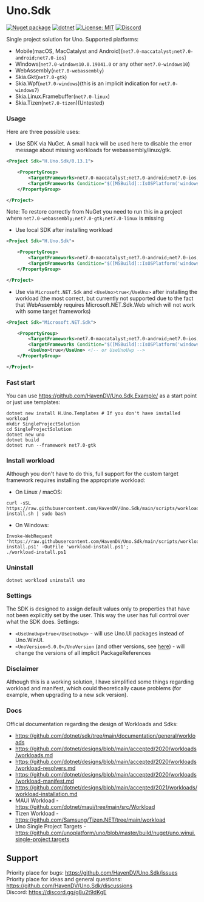 # Uno.Sdk

[![Nuget package](https://img.shields.io/nuget/vpre/H.Uno.Sdk)](https://www.nuget.org/packages/H.Uno.Sdk/)
[![dotnet](https://github.com/HavenDV/Uno.Sdk/actions/workflows/dotnet.yml/badge.svg?branch=main)](https://github.com/HavenDV/Uno.Sdk/actions/workflows/dotnet.yml)
[![License: MIT](https://img.shields.io/github/license/HavenDV/Uno.Sdk)](https://github.com/HavenDV/Uno.Sdk/blob/main/LICENSE.txt)
[![Discord](https://img.shields.io/discord/1115206893015662663?label=Discord&logo=discord&logoColor=white&color=d82679)](https://discord.gg/Ca2xhfBf3v)

Single project solution for Uno.
Supported platforms:
- Mobile(macOS, MacCatalyst and Android)(`net7.0-maccatalyst;net7.0-android;net7.0-ios`)
- Windows(`net7.0-windows10.0.19041.0` or any other `net7.0-windows10`)
- WebAssembly(`net7.0-webassembly`)
- Skia.Gkt(`net7.0-gtk`)
- Skia.Wpf(`net7.0-windows`)(this is an implicit indication for `net7.0-windows7`)
- Skia.Linux.Framebuffer(`net7.0-linux`)
- Skia.Tizen(`net7.0-tizen`)(Untested)

### Usage
Here are three possible uses:
- Use SDK via NuGet. A small hack will be used here to disable the error message about missing workloads for webassembly/linux/gtk.
```xml
<Project Sdk="H.Uno.Sdk/0.13.1">

    <PropertyGroup>
        <TargetFrameworks>net7.0-maccatalyst;net7.0-android;net7.0-ios;net7.0-webassembly;net7.0-gtk;net7.0-linux;net7.0-windows</TargetFrameworks>
        <TargetFrameworks Condition="$([MSBuild]::IsOSPlatform('windows'))">$(TargetFrameworks);net7.0-windows10.0.19041.0</TargetFrameworks>
    </PropertyGroup>

</Project>
```
Note: To restore correctly from NuGet you need to run this in a project where `net7.0-webassembly;net7.0-gtk;net7.0-linux` is missing
- Use local SDK after installing workload
```xml
<Project Sdk="H.Uno.Sdk">

    <PropertyGroup>
        <TargetFrameworks>net7.0-maccatalyst;net7.0-android;net7.0-ios;net7.0-webassembly;net7.0-gtk;net7.0-linux;net7.0-windows</TargetFrameworks>
        <TargetFrameworks Condition="$([MSBuild]::IsOSPlatform('windows'))">$(TargetFrameworks);net7.0-windows10.0.19041.0</TargetFrameworks>
    </PropertyGroup>

</Project>
```
- Use via `Microsoft.NET.Sdk` and `<UseUno>true</UseUno>` after installing the workload 
(the most correct, but currently not supported due to the fact that WebAssembly requires Microsoft.NET.Sdk.Web 
which will not work with some target frameworks)
```xml
<Project Sdk="Microsoft.NET.Sdk">

    <PropertyGroup>
        <TargetFrameworks>net7.0-maccatalyst;net7.0-android;net7.0-ios;net7.0-webassembly;net7.0-gtk;net7.0-linux;net7.0-windows</TargetFrameworks>
        <TargetFrameworks Condition="$([MSBuild]::IsOSPlatform('windows'))">$(TargetFrameworks);net7.0-windows10.0.19041.0</TargetFrameworks>
        <UseUno>true</UseUno> <!-- or UseUnoUwp -->
    </PropertyGroup>

</Project>
```

### Fast start
You can use https://github.com/HavenDV/Uno.Sdk.Example/ as a start point or just use templates:
```shell
dotnet new install H.Uno.Templates # If you don't have installed workload
mkdir SingleProjectSolution
cd SingleProjectSolution
dotnet new uno
dotnet build
dotnet run --framework net7.0-gtk
```

### Install workload
Although you don't have to do this, full support for the custom target framework requires installing the appropriate workload:
- On Linux / macOS:
```
curl -sSL https://raw.githubusercontent.com/HavenDV/Uno.Sdk/main/scripts/workload-install.sh | sudo bash
```
- On Windows:
```
Invoke-WebRequest 'https://raw.githubusercontent.com/HavenDV/Uno.Sdk/main/scripts/workload-install.ps1' -OutFile 'workload-install.ps1';
./workload-install.ps1
```

### Uninstall
```
dotnet workload uninstall uno
```

### Settings
The SDK is designed to assign default values only to properties that have not been explicitly set by the user. 
This way the user has full control over what the SDK does. 
Settings:
- `<UseUnoUwp>true</UseUnoUwp>` - will use Uno.UI packages instead of Uno.WinUI.
- `<UnoVersion>5.0.0</UnoVersion` (and other versions, see [here](https://github.com/HavenDV/Uno.Sdk/blob/main/src/workload/Uno.Sdk/Sdk/BundledVersions.targets#L10)) - will change the versions of all implicit PackageReferences

### Disclaimer
Although this is a working solution, I have simplified some things regarding workload and manifest,
which could theoretically cause problems (for example, when upgrading to a new sdk version).  

### Docs
Official documentation regarding the design of Workloads and Sdks:
- https://github.com/dotnet/sdk/tree/main/documentation/general/workloads
- https://github.com/dotnet/designs/blob/main/accepted/2020/workloads/workloads.md
- https://github.com/dotnet/designs/blob/main/accepted/2020/workloads/workload-resolvers.md
- https://github.com/dotnet/designs/blob/main/accepted/2020/workloads/workload-manifest.md
- https://github.com/dotnet/designs/blob/main/accepted/2021/workloads/workload-installation.md
- MAUI Workload - https://github.com/dotnet/maui/tree/main/src/Workload
- Tizen Workload - https://github.com/Samsung/Tizen.NET/tree/main/workload
- Uno Single Project Targets - https://github.com/unoplatform/uno/blob/master/build/nuget/uno.winui.single-project.targets

## Support

Priority place for bugs: https://github.com/HavenDV/Uno.Sdk/issues  
Priority place for ideas and general questions: https://github.com/HavenDV/Uno.Sdk/discussions  
Discord: https://discord.gg/g8u2t9dKgE  